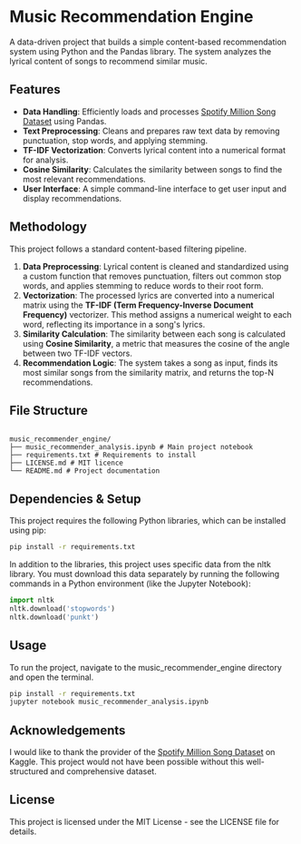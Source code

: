 # Music Recommendation Engine

A data-driven project that builds a simple content-based recommendation system using Python and the Pandas library. The system analyzes the lyrical content of songs to recommend similar music.

## Features

- **Data Handling**: Efficiently loads and processes [Spotify Million Song Dataset](https://www.kaggle.com/datasets/notshrirang/spotify-million-song-dataset) using Pandas.
- **Text Preprocessing**: Cleans and prepares raw text data by removing punctuation, stop words, and applying stemming.
- **TF-IDF Vectorization**: Converts lyrical content into a numerical format for analysis.
- **Cosine Similarity**: Calculates the similarity between songs to find the most relevant recommendations.
- **User Interface**: A simple command-line interface to get user input and display recommendations.

## Methodology

This project follows a standard content-based filtering pipeline.

1.  **Data Preprocessing**: Lyrical content is cleaned and standardized using a custom function that removes punctuation, filters out common stop words, and applies stemming to reduce words to their root form.
2.  **Vectorization**: The processed lyrics are converted into a numerical matrix using the **TF-IDF (Term Frequency-Inverse Document Frequency)** vectorizer. This method assigns a numerical weight to each word, reflecting its importance in a song's lyrics.
3.  **Similarity Calculation**: The similarity between each song is calculated using **Cosine Similarity**, a metric that measures the cosine of the angle between two TF-IDF vectors.
4.  **Recommendation Logic**: The system takes a song as input, finds its most similar songs from the similarity matrix, and returns the top-N recommendations.

## File Structure

```text

music_recommender_engine/
├── music_recommender_analysis.ipynb # Main project notebook
├── requirements.txt # Requirements to install
├── LICENSE.md # MIT licence
└── README.md # Project documentation

```

## Dependencies & Setup

This project requires the following Python libraries, which can be installed using pip:

```bash
pip install -r requirements.txt
```

In addition to the libraries, this project uses specific data from the nltk library. You must download this data separately by running the following commands in a Python environment (like the Jupyter Notebook):

```python
import nltk
nltk.download('stopwords')
nltk.download('punkt')
```

## Usage

To run the project, navigate to the music_recommender_engine directory and open the terminal.

```bash
pip install -r requirements.txt
jupyter notebook music_recommender_analysis.ipynb
```

## Acknowledgements

I would like to thank the provider of the [Spotify Million Song Dataset](https://www.kaggle.com/datasets/notshrirang/spotify-million-song-dataset) on Kaggle. This project would not have been possible without this well-structured and comprehensive dataset.

## License

This project is licensed under the MIT License - see the LICENSE file for details.
